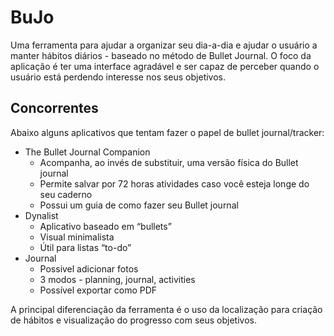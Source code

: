 # BuJo
Uma ferramenta para ajudar a organizar seu dia-a-dia e ajudar o usuário a manter hábitos diários - baseado no método de Bullet Journal. O foco da aplicação é ter uma interface agradável e ser capaz de perceber quando o usuário está perdendo interesse nos seus objetivos.

## Concorrentes
Abaixo alguns aplicativos que tentam fazer o papel de bullet journal/tracker:
- The Bullet Journal Companion
  - Acompanha, ao invés de substituir, uma versão física do Bullet journal
  - Permite salvar por 72 horas atividades caso você esteja longe do seu caderno
  - Possui um guia de como fazer seu Bullet journal
- Dynalist
  - Aplicativo baseado em “bullets”
  - Visual minimalista
  - Útil para listas “to-do”
- Journal
  - Possivel adicionar fotos
  - 3 modos - planning, journal, activities
  - Possível exportar como PDF

A principal diferenciação da ferramenta é o uso da localização para criação de hábitos e visualização do progresso com seus objetivos.
